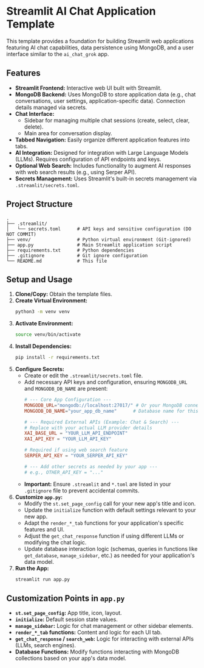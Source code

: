 # Streamlit AI Chat Application Template

This template provides a foundation for building Streamlit web applications featuring AI chat capabilities, data persistence using MongoDB, and a user interface similar to the `ai_chat_grok` app.

## Features

*   **Streamlit Frontend:** Interactive web UI built with Streamlit.
*   **MongoDB Backend:** Uses MongoDB to store application data (e.g., chat conversations, user settings, application-specific data). Connection details managed via secrets.
*   **Chat Interface:**
    *   Sidebar for managing multiple chat sessions (create, select, clear, delete).
    *   Main area for conversation display.
*   **Tabbed Navigation:** Easily organize different application features into tabs.
*   **AI Integration:** Designed for integration with Large Language Models (LLMs). Requires configuration of API endpoints and keys.
*   **Optional Web Search:** Includes functionality to augment AI responses with web search results (e.g., using Serper API).
*   **Secrets Management:** Uses Streamlit's built-in secrets management via `.streamlit/secrets.toml`.

## Project Structure

```
.
├── .streamlit/
│   └── secrets.toml      # API keys and sensitive configuration (DO NOT COMMIT)
├── venv/                 # Python virtual environment (Git-ignored)
├── app.py                # Main Streamlit application script
├── requirements.txt      # Python dependencies
├── .gitignore            # Git ignore configuration
└── README.md             # This file
```

## Setup and Usage

1.  **Clone/Copy:** Obtain the template files.
2.  **Create Virtual Environment:**
    ```bash
    python3 -m venv venv
    ```
3.  **Activate Environment:**
    ```bash
    source venv/bin/activate
    ```
4.  **Install Dependencies:**
    ```bash
    pip install -r requirements.txt
    ```
5.  **Configure Secrets:**
    *   Create or edit the `.streamlit/secrets.toml` file.
    *   Add necessary API keys and configuration, ensuring `MONGODB_URL` and `MONGODB_DB_NAME` are present:
        ```toml
        # --- Core App Configuration ---
        MONGODB_URL="mongodb://localhost:27017/" # Or your MongoDB connection string
        MONGODB_DB_NAME="your_app_db_name"      # Database name for this application

        # --- Required External APIs (Example: Chat & Search) ---
        # Replace with your actual LLM provider details
        XAI_BASE_URL = "YOUR_LLM_API_ENDPOINT"
        XAI_API_KEY = "YOUR_LLM_API_KEY"

        # Required if using web search feature
        SERPER_API_KEY = "YOUR_SERPER_API_KEY"

        # --- Add other secrets as needed by your app ---
        # e.g., OTHER_API_KEY = "..."
        ```
    *   **Important:** Ensure `.streamlit` and `*.toml` are listed in your `.gitignore` file to prevent accidental commits.
6.  **Customize `app.py`:**
    *   Modify the `st.set_page_config` call for your new app's title and icon.
    *   Update the `initialize` function with default settings relevant to your new app.
    *   Adapt the `render_*_tab` functions for your application's specific features and UI.
    *   Adjust the `get_chat_response` function if using different LLMs or modifying the chat logic.
    *   Update database interaction logic (schemas, queries in functions like `get_database`, `manage_sidebar`, etc.) as needed for your application's data model.
7.  **Run the App:**
    ```bash
    streamlit run app.py
    ```

## Customization Points in `app.py`

*   **`st.set_page_config`:** App title, icon, layout.
*   **`initialize`:** Default session state values.
*   **`manage_sidebar`:** Logic for chat management or other sidebar elements.
*   **`render_*_tab` functions:** Content and logic for each UI tab.
*   **`get_chat_response` / `search_web`:** Logic for interacting with external APIs (LLMs, search engines).
*   **Database Functions:** Modify functions interacting with MongoDB collections based on your app's data model.

